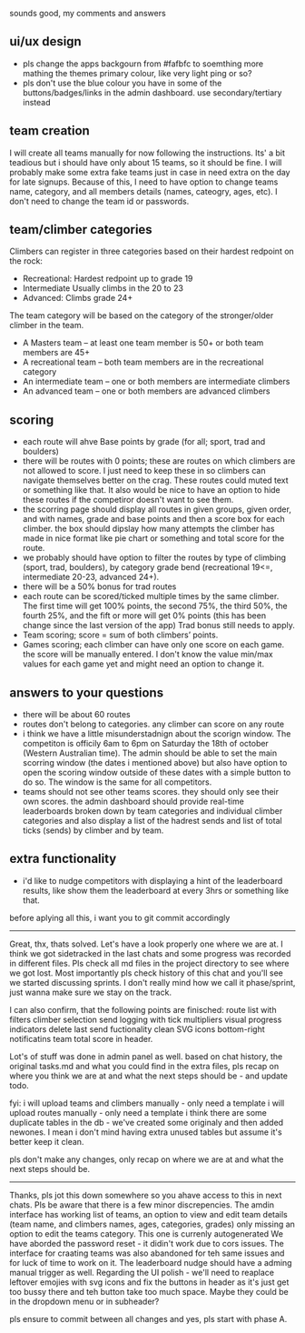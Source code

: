 sounds good, my comments and answers 

## ui/ux design
- pls change the apps backgourn from #fafbfc to soemthing more mathing the themes primary colour, like very light ping or so? 
- pls don't use the blue colour you have in some of the buttons/badges/links in the admin dashboard. use secondary/tertiary instead

## team creation
I will create all teams manually for now following the instructions. Its' a bit teadious but i should have only about 15 teams, so it should be fine. 
I will probably make some extra fake teams just in case in need extra on the day for late signups. Because of this, I need to have option to change teams name, category, and all members details (names, cateogry, ages, etc). I don't need to change the team id or passwords.

## team/climber categories
Climbers can register in three categories based on their hardest redpoint on the rock:
- Recreational: Hardest redpoint up to grade 19
- Intermediate Usually climbs in the 20 to 23
- Advanced: Climbs grade 24+

The team category will be based on the category of the stronger/older climber in the team.
- A Masters team – at least one team member is 50+ or both team members are 45+
- A recreational team – both team members are in the recreational category
- An intermediate team – one or both members are intermediate climbers
- An advanced team – one or both members are advanced climbers

## scoring
- each route will ahve Base points by grade (for all; sport, trad and boulders) 
- there will be routes with 0 points; these are routes on which climbers are not allowed to score. I just need to keep these in so climbers can navigate themselves better on the crag. These routes could muted text or something like that. It also would be nice to have an option to hide these routes if the competiror doesn't want to see them. 
- the scorring page should display all routes in given groups, given order, and with names, grade and base points and then a score box for each climber. the box should dipslay how many attempts the climber has made in nice format like pie chart or something and total score for the route.
- we probably should have option to filter the routes by type of climbing (sport, trad, boulders), by category grade bend (recreational 19<=, intermediate 20-23, advanced 24+).
- there will be a 50% bonus for trad routes
- each route can be scored/ticked multiple times by the same climber. The first time will get 100% points, the second 75%, the third 50%, the fourth 25%, and the fift or more will get 0% points (this has been change since the last version of the app) Trad bonus still needs to apply. 
- Team scoring; score = sum of both climbers’ points.
- Games scoring; each climber can have only one score on each game. the score will be manually entered. I don't know the value min/max values for each game yet and might need an option to change it.

## answers to your questions
- there will be about 60 routes
- routes don't belong to categories. any climber can score on any route
- i think we have a little misunderstadnign about the scorign window. The competiton is officily 6am to 6pm on Saturday the 18th of october (Western Australian time). The admin should be able to set the main scorring window (the dates i mentioned above) but also have option to open the scoring window outside of these dates with a simple button to do so. The window is the same for all competitors.
- teams should not see other teams scores. they should only see their own scores. the admin dashboard should provide real-time leaderboards broken down by team categories and individual climber categories and also display a list of the hadrest sends and list of total ticks (sends) by climber and by team.

## extra functionality
- i'd like to nudge competitors with displaying a hint of the leaderboard results, like show them the leaderboard at every 3hrs or something like that.

before aplying all this, i want you to git commit accordingly 

---

Great, thx, thats solved. Let's have a look properly one where we are at. 
I think we got sidetracked in the last chats and some progress was recorded in different files. Pls check all md files in the project directory to see where we got lost. Most importantly pls check history of this chat and you'll see we started discussing sprints. I don't really mind how we call it phase/sprint, just wanna make sure we stay on the track. 

I can also confirm, that the following points are finisched:
route list with filters
climber selection
send logging with tick multipliers
visual progress indicators
delete last send fuctionality
clean SVG icons
bottom-right notificatins
team total score in header.

Lot's of stuff was done in admin panel as well. based on chat history, the original tasks.md and what you could find in the extra files, pls recap on where you think we are at and what the next steps should be - and update todo. 

fyi: i will upload teams and climbers manually - only need a template
i will upload routes manually - only need a template
i think there are some duplicate tables in the db - we've created some originaly and then added newones. I mean i don't mind having extra unused tables but assume it's better keep it clean. 

pls don't make any changes, only recap on where we are at and what the next steps should be.

---

Thanks, pls jot this down somewhere so you ahave access to this in next chats.
Pls be aware that there is a few minor discrepencies. 
The amdin interface has working list of teams, an option to view and edit team details (team name, and climbers names, ages, categories, grades) only missing an option to edit the teams category. This one is currenly autogenerated
We have aborded the password reset - it didin't work due to cors issues. The interface for craating teams was also abandoned for teh same issues and for luck of time to work on it. 
The leaderboard nudge should have a adming manual trigger as well. 
Regarding the UI polish - we'll need to reaplace leftover emojies with svg icons and fix the buttons in header as it's just get too bussy there and teh button take too much space. Maybe they could be in the dropdown menu or in subheader?

pls ensure to commit between all changes and yes, pls start with phase A.